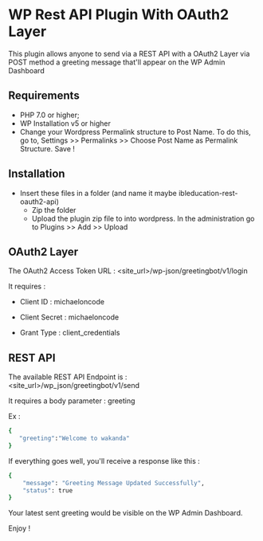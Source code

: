 WP Rest API Plugin With OAuth2 Layer
========================

This plugin allows anyone to send via a REST API with a 
OAuth2 Layer via POST method a greeting message that'll appear on the 
WP Admin Dashboard

Requirements
------------

  * PHP 7.0 or higher;
  * WP Installation v5 or higher
  * Change your Wordpress Permalink structure to Post Name. 
  To do this, go to, Settings >> Permalinks >> Choose Post Name 
  as Permalink Structure. Save !
  

Installation
------------

* Insert these files in a folder (and name it maybe ibleducation-rest-oauth2-api)
  * Zip the folder
  * Upload the plugin zip file to into wordpress. In the administration go to 
  Plugins >> Add >> Upload 

OAuth2 Layer
-----

The OAuth2 Access Token URL : <site_url>/wp-json/greetingbot/v1/login

It requires : 

* Client ID : michaeloncode

* Client Secret : michaeloncode

* Grant Type : client_credentials

REST API
-----
The available REST API Endpoint is : <site_url>/wp_json/greetingbot/v1/send

It requires a body parameter : greeting

Ex :

```bash
{
   "greeting":"Welcome to wakanda"
}
```

If everything goes well, you'll receive a response like this :

```bash
{
    "message": "Greeting Message Updated Successfully",
    "status": true
}
```

Your latest sent greeting would be visible on 
the WP Admin Dashboard.

Enjoy !


